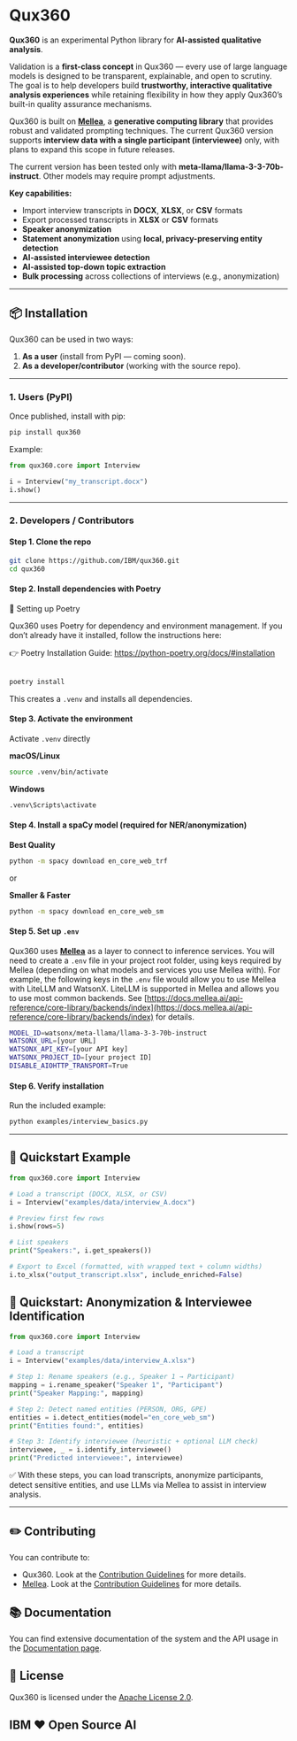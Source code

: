 # Qux360  

**Qux360** is an experimental Python library for **AI-assisted qualitative analysis**.  

Validation is a **first-class concept** in Qux360 — every use of large language models is designed to be transparent, explainable, and open to scrutiny. The goal is to help developers build **trustworthy, interactive qualitative analysis experiences** while retaining flexibility in how they apply Qux360’s built-in quality assurance mechanisms.  

Qux360 is built on **[Mellea](https://mellea.ai/)**, a **generative computing library** that provides robust and validated prompting techniques. The current Qux360 version supports **interview data with a single participant (interviewee)** only, with plans to expand this scope in future releases. 

The current version has been tested only with **meta-llama/llama-3-3-70b-instruct**. Other models may require prompt adjustments.

**Key capabilities:**  
- Import interview transcripts in **DOCX**, **XLSX**, or **CSV** formats  
- Export processed transcripts in **XLSX** or **CSV** formats  
- **Speaker anonymization**  
- **Statement anonymization** using **local, privacy-preserving entity detection**  
- **AI-assisted interviewee detection**  
- **AI-assisted top-down topic extraction**  
- **Bulk processing** across collections of interviews (e.g., anonymization)

---

## 📦 Installation  

Qux360 can be used in two ways:  
1. **As a user** (install from PyPI — coming soon).  
2. **As a developer/contributor** (working with the source repo).  

---

### 1. Users (PyPI)

Once published, install with pip:  

```bash
pip install qux360
```

Example:  

```python
from qux360.core import Interview

i = Interview("my_transcript.docx")
i.show()
```

---

### 2. Developers / Contributors  

#### Step 1. Clone the repo

```bash
git clone https://github.com/IBM/qux360.git
cd qux360
```

#### Step 2. Install dependencies with Poetry

🔧 Setting up Poetry

Qux360 uses Poetry for dependency and environment management. If you don’t already have it installed, follow the instructions here:


👉 Poetry Installation Guide: https://python-poetry.org/docs/#installation 
<br>
<br>

```bash
poetry install
```

This creates a `.venv` and installs all dependencies.

#### Step 3. Activate the environment

Activate `.venv` directly  

**macOS/Linux**
```bash
source .venv/bin/activate     
```

**Windows**
```bash
.venv\Scripts\activate        
```


#### Step 4. Install a spaCy model (**required for NER/anonymization**)

**Best Quality**
```bash
python -m spacy download en_core_web_trf   
```
or

**Smaller & Faster**
```bash
python -m spacy download en_core_web_sm
```

#### Step 5. Set up `.env`

Qux360 uses **[Mellea](https://mellea.ai/)** as a layer to connect to inference services. You will need to create a `.env` file in your project root folder, using keys required by Mellea (depending on what models and services you use Mellea with). For example, the following keys in the `.env` file would allow you to use Mellea with LiteLLM and WatsonX. LiteLLM is supported in Mellea and allows you to use most common backends. See [https://docs.mellea.ai/api-reference/core-library/backends/index](https://docs.mellea.ai/api-reference/core-library/backends/index) for details.

```bash
MODEL_ID=watsonx/meta-llama/llama-3-3-70b-instruct
WATSONX_URL=[your URL]
WATSONX_API_KEY=[your API key]
WATSONX_PROJECT_ID=[your project ID]
DISABLE_AIOHTTP_TRANSPORT=True
```


#### Step 6. Verify installation

Run the included example:

```bash
python examples/interview_basics.py
```

---

## 🚀 Quickstart Example

```python
from qux360.core import Interview

# Load a transcript (DOCX, XLSX, or CSV)
i = Interview("examples/data/interview_A.docx")

# Preview first few rows
i.show(rows=5)

# List speakers
print("Speakers:", i.get_speakers())

# Export to Excel (formatted, with wrapped text + column widths)
i.to_xlsx("output_transcript.xlsx", include_enriched=False)
```


## 🤖 Quickstart: Anonymization & Interviewee Identification

```python
from qux360.core import Interview

# Load a transcript
i = Interview("examples/data/interview_A.xlsx")

# Step 1: Rename speakers (e.g., Speaker 1 → Participant)
mapping = i.rename_speaker("Speaker 1", "Participant")
print("Speaker Mapping:", mapping)

# Step 2: Detect named entities (PERSON, ORG, GPE)
entities = i.detect_entities(model="en_core_web_sm")
print("Entities found:", entities)

# Step 3: Identify interviewee (heuristic + optional LLM check)
interviewee, _ = i.identify_interviewee()
print("Predicted interviewee:", interviewee)
```


✅ With these steps, you can load transcripts, anonymize participants, detect sensitive entities, and use LLMs via Mellea to assist in interview analysis.  

--- 

## ✏️ Contributing

You can contribute to:
* Qux360. Look at the [Contribution Guidelines](CONTRIBUTING.md) for more details.
* [Mellea](https://mellea.ai/). Look at the [Contribution Guidelines](https://github.com/generative-computing/mellea/blob/main/docs/tutorial.md#appendix-contributing-to-mellea) for more details.

## 📚 Documentation

You can find extensive documentation of the system and the API usage in the [Documentation page](../../wiki).


## 📜 License  

Qux360 is licensed under the [Apache License 2.0](https://www.apache.org/licenses/LICENSE-2.0).  


## IBM ❤️ Open Source AI